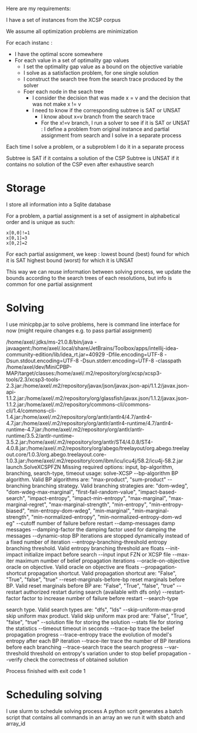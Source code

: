 Here are my requirements:

I have a set of instances from the XCSP corpus

We assume all optimization problems are minimization

For ecach instanc :
  - I have the optimal score somewhere
  - For each value in a set of optimality gap values
    - I set the optimality gap value as a bound on the objective variable
    - I solve as a satisfaction problem, for one single solution
    - I construct the search tree from the search trace produced by the solver
    - Foer each node in the seach tree
      - I consider the decision that was made x = v and the decision that was not make x != v
      - I need to know if the corresponding subtree is SAT or UNSAT
        - I know about x=v branch from the search trace
        - For the x!=v branch, I run a solver to see if it is SAT or UNSAT : I define a problem from original instance and partial assignment from search and I solve in a separate process

Each time I solve a problem, or a subproblem I do it in a separate process

Subtree is SAT if it contains a solution of the CSP
Subtree is UNSAT if it contains no solution of the CSP even after exhaustive search

# Storage

I store all information into a Sqlite database

For a problem, a partial assignment is a set of assigment in alphabetical order and is unique as such:

```
x[0,0]!=1
x[0,1]=3
x[0,2]=2
```

For each partial assignment, we keep :
lowest bound (best) found for which it is SAT
highest bound (worst) for which it is UNSAT

This way we can reuse information between solving process, we update the bounds according to the search trees of each resolutions, but info is common for one partial assignment

# Solving

I use minicpbp.jar to solve problems, here is command line interface for now (might require changes e.g. to pass partial assignment)

/home/axel/.jdks/ms-21.0.8/bin/java -javaagent:/home/axel/.local/share/JetBrains/Toolbox/apps/intellij-idea-community-edition/lib/idea_rt.jar=40929 -Dfile.encoding=UTF-8 -Dsun.stdout.encoding=UTF-8 -Dsun.stderr.encoding=UTF-8 -classpath /home/axel/dev/MiniCPBP-MAP/target/classes:/home/axel/.m2/repository/org/xcsp/xcsp3-tools/2.3/xcsp3-tools-2.3.jar:/home/axel/.m2/repository/javax/json/javax.json-api/1.1.2/javax.json-api-1.1.2.jar:/home/axel/.m2/repository/org/glassfish/javax.json/1.1.2/javax.json-1.1.2.jar:/home/axel/.m2/repository/commons-cli/commons-cli/1.4/commons-cli-1.4.jar:/home/axel/.m2/repository/org/antlr/antlr4/4.7/antlr4-4.7.jar:/home/axel/.m2/repository/org/antlr/antlr4-runtime/4.7/antlr4-runtime-4.7.jar:/home/axel/.m2/repository/org/antlr/antlr-runtime/3.5.2/antlr-runtime-3.5.2.jar:/home/axel/.m2/repository/org/antlr/ST4/4.0.8/ST4-4.0.8.jar:/home/axel/.m2/repository/org/abego/treelayout/org.abego.treelayout.core/1.0.3/org.abego.treelayout.core-1.0.3.jar:/home/axel/.m2/repository/com/ibm/icu/icu4j/58.2/icu4j-58.2.jar launch.SolveXCSPFZN
Missing required options: input, bp-algorithm, branching, search-type, timeout
usage: solve-XCSP
    --bp-algorithm <ALGORITHM>              BP algorithm.
                                            Valid BP algorithms are:
                                            "max-product",
                                            "sum-product"
    --branching <STRATEGY>                  branching strategy.
                                            Valid branching strategies
                                            are:
                                            "dom-wdeg",
                                            "dom-wdeg-max-marginal",
                                            "first-fail-random-value",
                                            "impact-based-search",
                                            "impact-entropy",
                                            "impact-min-entropy",
                                            "max-marginal",
                                            "max-marginal-regret",
                                            "max-marginal-strength",
                                            "min-entropy",
                                            "min-entropy-biased",
                                            "min-entropy-dom-wdeg",
                                            "min-marginal",
                                            "min-marginal-strength",
                                            "min-normalized-entropy",
                                            "min-normalized-entropy-dom-wd
                                            eg"
    --cutoff <CUTOF>                        number of failure before
                                            restart
    --damp-messages                         damp messages
    --damping-factor <LAMBDA>               the damping factor used for
                                            damping the messages
    --dynamic-stop                          BP iterations are stopped
                                            dynamically instead of a fixed
                                            number of iteration
    --entropy-branching-threshold <FLOAT>   entropy branching threshold.
                                            Valid entropy branching
                                            threshold are floats
    --init-impact                           initialize impact before
                                            search
    --input <FILE>                          input FZN or XCSP file
    --max-iter <ITERATIONS>                 maximum number of belief
                                            propagation iterations
    --oracle-on-objective <ORACLE>          oracle on objective.
                                            Valid oracle on objective are
                                            floats
    --propagation-shortcut <BOOL>           propagation shortcut.
                                            Valid propagation shortcut
                                            are:
                                            "False",
                                            "True",
                                            "false",
                                            "true"
    --reset-marginals-before-bp <BOOL>      reset marginals before BP.
                                            Valid reset marginals before
                                            BP are:
                                            "False",
                                            "True",
                                            "false",
                                            "true"
    --restart                               authorized restart during
                                            search (available with dfs
                                            only)
    --restart-factor <restartFactor>        factor to increase number of
                                            failure before restart
    --search-type <SEARCH>                  search type.
                                            Valid search types are:
                                            "dfs",
                                            "lds"
    --skip-uniform-max-prod <BOOL>          skip uniform max product.
                                            Valid skip uniform max prod
                                            are:
                                            "False",
                                            "True",
                                            "false",
                                            "true"
    --solution <FILE>                       file for storing the solution
    --stats <FILE>                          file for storing the
                                            statistics
    --timeout <SECONDS>                     timeout in seconds
    --trace-bp                              trace the belief propagation
                                            progress
    --trace-entropy                         trace the evolution of model's
                                            entropy after each BP
                                            iteration
    --trace-iter                            trace the number of BP
                                            iterations before each
                                            branching
    --trace-search                          trace the search progress
    --var-threshold <variationThreshold>    threshold on entropy's
                                            variation under to stop belief
                                            propagation
    --verify                                check the correctness of
                                            obtained solution

Process finished with exit code 1


# Scheduling solving

I use slurm to schedule solving process
A python scrit generates a batch script that contains all commands in an array an we run it with sbatch and array_id

